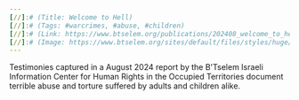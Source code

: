 ```yaml
---
[//]:# (Title: Welcome to Hell)
[//]:# (Tags: #warcrimes, #abuse, #children)
[//]:# (Link: https://www.btselem.org/publications/202408_welcome_to_hell)
[//]:# (Image: https://www.btselem.org/sites/default/files/styles/huge/public/2024-08/wth-cover-en_0.png)
---
```

Testimonies captured in a August 2024 report by the B'Tselem Israeli Information Center for Human Rights in the Occupied Territories document terrible abuse and torture suffered by adults and children alike.